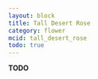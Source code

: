 ```yaml
---
layout: block
title: Tall Desert Rose
category: flower
mcid: tall_desert_rose
todo: true
---
```



**TODO**
